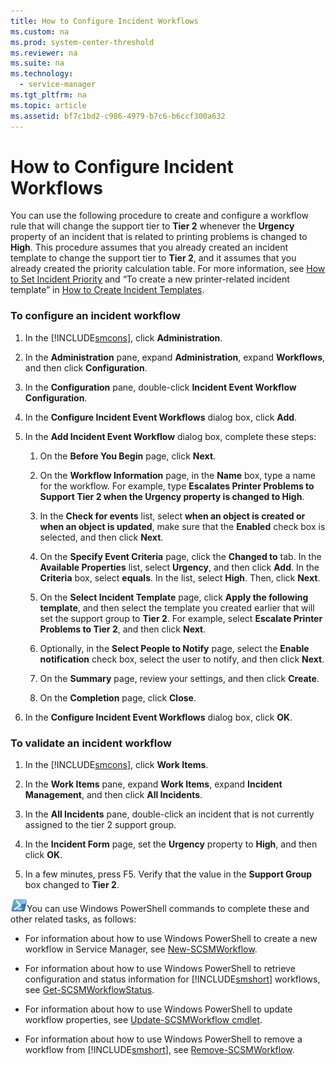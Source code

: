 ```yaml
---
title: How to Configure Incident Workflows
ms.custom: na
ms.prod: system-center-threshold
ms.reviewer: na
ms.suite: na
ms.technology: 
  - service-manager
ms.tgt_pltfrm: na
ms.topic: article
ms.assetid: bf7c1bd2-c986-4979-b7c6-b6ccf300a632
---
```

# How to Configure Incident Workflows
You can use the following procedure to create and configure a workflow rule that will change the support tier to **Tier 2** whenever the **Urgency** property of an incident that is related to printing problems is changed to **High**. This procedure assumes that you already created an incident template to change the support tier to **Tier 2**, and it assumes that you already created the priority calculation table. For more information, see [How to Set Incident Priority](How-to-Set-Incident-Priority.md) and “To create a new printer\-related incident template” in [How to Create Incident Templates](How-to-Create-Incident-Templates.md).

### To configure an incident workflow

1.  In the [!INCLUDE[smcons](../../includes/smcons_md.md)], click **Administration**.

2.  In the **Administration** pane, expand **Administration**, expand **Workflows**, and then click **Configuration**.

3.  In the **Configuration** pane, double\-click **Incident Event Workflow Configuration**.

4.  In the **Configure Incident Event Workflows** dialog box, click **Add**.

5.  In the **Add Incident Event Workflow** dialog box, complete these steps:

    1.  On the **Before You Begin** page, click **Next**.

    2.  On the **Workflow Information** page, in the **Name** box, type a name for the workflow. For example, type **Escalates Printer Problems to Support Tier 2 when the Urgency property is changed to High**.

    3.  In the **Check for events** list, select **when an object is created or when an object is updated**, make sure that the **Enabled** check box is selected, and then click **Next**.

    4.  On the **Specify Event Criteria** page, click the **Changed to** tab. In the **Available Properties** list, select **Urgency**, and then click **Add**. In the **Criteria** box, select **equals**. In the list, select **High**. Then, click **Next**.

    5.  On the **Select Incident Template** page, click **Apply the following template**, and then select the template you created earlier that will set the support group to **Tier 2**. For example, select **Escalate Printer Problems to Tier 2**, and then click **Next**.

    6.  Optionally, in the **Select People to Notify** page, select the **Enable notification** check box, select the user to notify, and then click **Next**.

    7.  On the **Summary** page, review your settings, and then click **Create**.

    8.  On the **Completion** page, click **Close**.

6.  In the **Configure Incident Event Workflows** dialog box, click **OK**.

### To validate an incident workflow

1.  In the [!INCLUDE[smcons](../../includes/smcons_md.md)], click **Work Items**.

2.  In the **Work Items** pane, expand **Work Items**, expand **Incident Management**, and then click **All Incidents**.

3.  In the **All Incidents** pane, double\-click an incident that is not currently assigned to the tier 2 support group.

4.  In the **Incident Form** page, set the **Urgency** property to **High**, and then click **OK**.

5.  In a few minutes, press F5. Verify that the value in the **Support Group** box changed to **Tier 2**.

![](../../media/pssymbol.png)You can use Windows PowerShell commands to complete these and other related tasks, as follows:

-   For information about how to use Windows PowerShell to create a new workflow in Service Manager, see [New\-SCSMWorkflow](http://go.microsoft.com/fwlink/p/?LinkID=225361).

-   For information about how to use Windows PowerShell to retrieve configuration and status information for  [!INCLUDE[smshort](../../includes/smshort_md.md)] workflows, see [Get\-SCSMWorkflowStatus](http://go.microsoft.com/fwlink/p/?LinkID=225347).

-   For information about how to use Windows PowerShell to update workflow properties, see [Update\-SCSMWorkflow cmdlet](http://go.microsoft.com/fwlink/p/?LinkID=225392).

-   For information about how to use Windows PowerShell to remove a workflow from [!INCLUDE[smshort](../../includes/smshort_md.md)], see [Remove\-SCSMWorkflow](http://go.microsoft.com/fwlink/p/?LinkID=225372).



